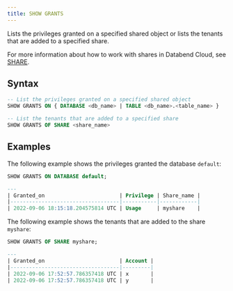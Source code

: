 ```yaml
---
title: SHOW GRANTS
---
```


Lists the privileges granted on a specified shared object or lists the tenants that are added to a specified share.

For more information about how to work with shares in Databend Cloud, see [SHARE](index.md).

## Syntax

```sql
-- List the privileges granted on a specified shared object
SHOW GRANTS ON { DATABASE <db_name> | TABLE <db_name>.<table_name> }

-- List the tenants that are added to a specified share
SHOW GRANTS OF SHARE <share_name>
```

## Examples

The following example shows the privileges granted the database `default`:

```sql
SHOW GRANTS ON DATABASE default;

---
| Granted_on                        | Privilege | Share_name |
|-----------------------------------|-----------|------------|
| 2022-09-06 18:15:18.204575814 UTC | Usage     | myshare    |
```

The following example shows the tenants that are added to the share `myshare`:

```sql
SHOW GRANTS OF SHARE myshare;

---
| Granted_on                        | Account |
|-----------------------------------|---------|
| 2022-09-06 17:52:57.786357418 UTC | x       |
| 2022-09-06 17:52:57.786357418 UTC | y       |
```